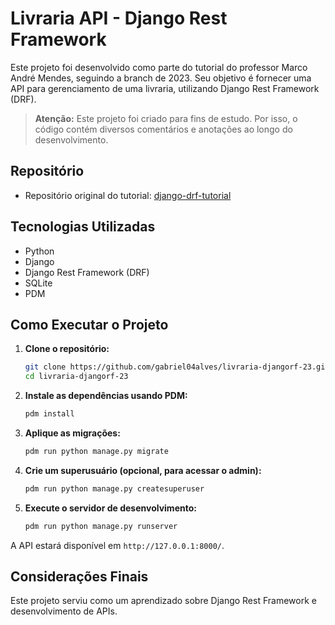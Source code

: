# Livraria API - Django Rest Framework

Este projeto foi desenvolvido como parte do tutorial do professor Marco André Mendes, seguindo a branch de 2023. Seu objetivo é fornecer uma API para gerenciamento de uma livraria, utilizando Django Rest Framework (DRF).

> **Atenção:** Este projeto foi criado para fins de estudo. Por isso, o código contém diversos comentários e anotações ao longo do desenvolvimento.

## Repositório

- Repositório original do tutorial: [django-drf-tutorial](https://github.com/marrcandre/django-drf-tutorial)

## Tecnologias Utilizadas

- Python
- Django
- Django Rest Framework (DRF)
- SQLite
- PDM 

## Como Executar o Projeto

1. **Clone o repositório:**
   ```bash
   git clone https://github.com/gabriel04alves/livraria-djangorf-23.git
   cd livraria-djangorf-23
   ```

2. **Instale as dependências usando PDM:**
   ```bash
   pdm install
   ```

3. **Aplique as migrações:**
   ```bash
   pdm run python manage.py migrate
   ```

4. **Crie um superusuário (opcional, para acessar o admin):**
   ```bash
   pdm run python manage.py createsuperuser
   ```

5. **Execute o servidor de desenvolvimento:**
   ```bash
   pdm run python manage.py runserver
   ```

A API estará disponível em `http://127.0.0.1:8000/`.

## Considerações Finais

Este projeto serviu como um aprendizado sobre Django Rest Framework e desenvolvimento de APIs. 
